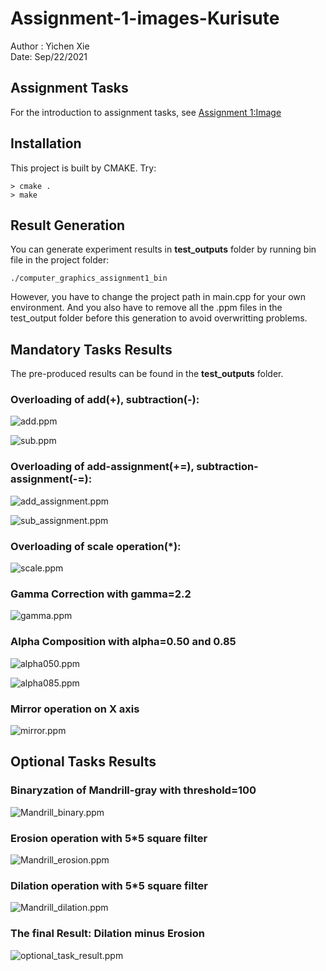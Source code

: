 # Assignment-1-images-Kurisute
Author : Yichen Xie\
Date: Sep/22/2021

## Assignment Tasks
For the introduction to assignment tasks, see
[Assignment 1:Image](https://github.com/nyu-cs-cy-6533-fall-2021/base/blob/main/Assignment_1/requirements/Assignment-1_Images.md)

## Installation
This project is built by CMAKE. Try:
```shell
> cmake .
> make
```
## Result Generation
You can generate experiment results in **test_outputs** folder by running bin file in the project folder:
```shell
./computer_graphics_assignment1_bin
```
However, you have to change the project path in main.cpp for your own environment. And you also have to remove all the .ppm files in the test_output folder before this generation to avoid overwritting problems.


## Mandatory Tasks Results
The pre-produced results can be found in the **test_outputs** folder.

### Overloading of add(+), subtraction(-):
![add.ppm](test_outputs/add.ppm "add.ppm")

![sub.ppm](test_outputs/add.ppm "sub.ppm")

### Overloading of add-assignment(+=), subtraction-assignment(-=):
![add_assignment.ppm](test_outputs/add.ppm "add_assignment.ppm")

![sub_assignment.ppm](test_outputs/add.ppm "sub_assignment.ppm")

### Overloading of scale operation(*):
![scale.ppm](test_outputs/add.ppm "scale.ppm")

### Gamma Correction with gamma=2.2
![gamma.ppm](test_outputs/add.ppm "gamma.ppm")

### Alpha Composition with alpha=0.50 and 0.85
![alpha050.ppm](test_outputs/add.ppm "alpha050.ppm")

![alpha085.ppm](test_outputs/add.ppm "alpha085.ppm")

### Mirror operation on X axis
![mirror.ppm](test_outputs/add.ppm "mirror.ppm")

## Optional Tasks Results
### Binaryzation of Mandrill-gray with threshold=100
![Mandrill_binary.ppm](test_outputs/add.ppm "Mandrill_binary.ppm")

### Erosion operation with 5*5 square filter
![Mandrill_erosion.ppm](test_outputs/add.ppm "Mandrill_erosion.ppm")

### Dilation operation with 5*5 square filter
![Mandrill_dilation.ppm](test_outputs/add.ppm "Mandrill_dilation.ppm")

### The final Result: Dilation minus Erosion
![optional_task_result.ppm](test_outputs/add.ppm "optional_task_result.ppm")
